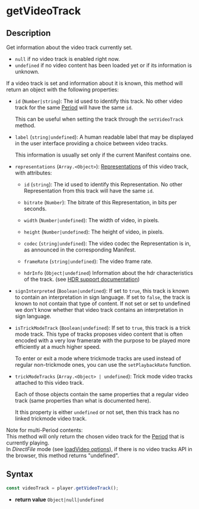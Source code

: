 # getVideoTrack

## Description

Get information about the video track currently set.

  - `null` if no video track is enabled right now.
  - `undefined` if no video content has been loaded yet or if its information
    is unknown.

If a video track is set and information about it is known, this method will
return an object with the following properties:

  - `id` (`Number|string`): The id used to identify this track. No other
    video track for the same [Period](../../Getting_Started/Glossary.md#period)
    will have the same `id`.

    This can be useful when setting the track through the `setVideoTrack`
    method.

  - `label` (`string|undefined`): A human readable label that may be displayed in
    the user interface providing a choice between video tracks.

    This information is usually set only if the current Manifest contains one.

  - `representations` (`Array.<Object>`):
    [Representations](../../Getting_Started/Glossary.md#representation) of this video track, with
    attributes:

    - `id` (`string`): The id used to identify this Representation.
      No other Representation from this track will have the same `id`.

    - `bitrate` (`Number`): The bitrate of this Representation, in bits per
      seconds.

    - `width` (`Number|undefined`): The width of video, in pixels.

    - `height` (`Number|undefined`): The height of video, in pixels.

    - `codec` (`string|undefined`): The video codec the Representation is
      in, as announced in the corresponding Manifest.

    - `frameRate` (`string|undefined`): The video frame rate.

    - `hdrInfo` (`Object|undefined`) Information about the hdr
      characteristics of the track.
      (see [HDR support documentation](../Miscellaneous/hdr.md#hdrinfo))

  - `signInterpreted` (`Boolean|undefined`): If set to `true`, this track is
    known to contain an interpretation in sign language.
    If set to `false`, the track is known to not contain that type of content.
    If not set or set to undefined we don't know whether that video track
    contains an interpretation in sign language.

  - `isTrickModeTrack` (`Boolean|undefined`): If set to `true`, this track
    is a trick mode track. This type of tracks proposes video content that is
    often encoded with a very low framerate with the purpose to be played more
    efficiently at a much higher speed.

    To enter or exit a mode where trickmode tracks are used instead of regular
    non-trickmode ones, you can use the `setPlaybackRate` function.

  - `trickModeTracks` (`Array.<Object> | undefined`): Trick mode video tracks
    attached to this video track.

    Each of those objects contain the same properties that a regular video track
    (same properties than what is documented here).

    It this property is either `undefined` or not set, then this track has no
    linked trickmode video track.

<div class="note">
Note for multi-Period contents:
<br>
This method will only return the chosen video track for the
<a href="../../Getting_Started/Glossary.md#period">Period</a> that is currently
playing.
</div>

<div class="warning">
In <i>DirectFile</i> mode (see <a
href="../Loading_a_Content.md#transport">loadVideo options</a>), if there is no
video tracks API in the browser, this method returns "undefined".
</div>

## Syntax

```js
const videoTrack = player.getVideoTrack();
```

 - **return value** `Object|null|undefined`
